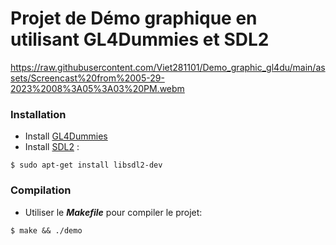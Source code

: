 

# Projet de Démo graphique en utilisant GL4Dummies et SDL2

https://raw.githubusercontent.com/Viet281101/Demo_graphic_gl4du/main/assets/Screencast%20from%2005-29-2023%2008%3A05%3A03%20PM.webm

### Installation

- Install [GL4Dummies](https://github.com/noalien/GL4Dummies)
- Install [SDL2](https://wiki.libsdl.org/SDL2/Installation) :

```
$ sudo apt-get install libsdl2-dev
```


### Compilation

- Utiliser le **_Makefile_** pour compiler le projet:

```
$ make && ./demo
```



